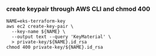 ### create keypair through AWS CLI and chmod 400
```
NAME=eks-terraform-key
aws ec2 create-key-pair \
  --key-name ${NAME} \
  --output text --query 'KeyMaterial' \
  > private-key/${NAME}.id_rsa
chmod 400 private-key/${NAME}.id_rsa
```